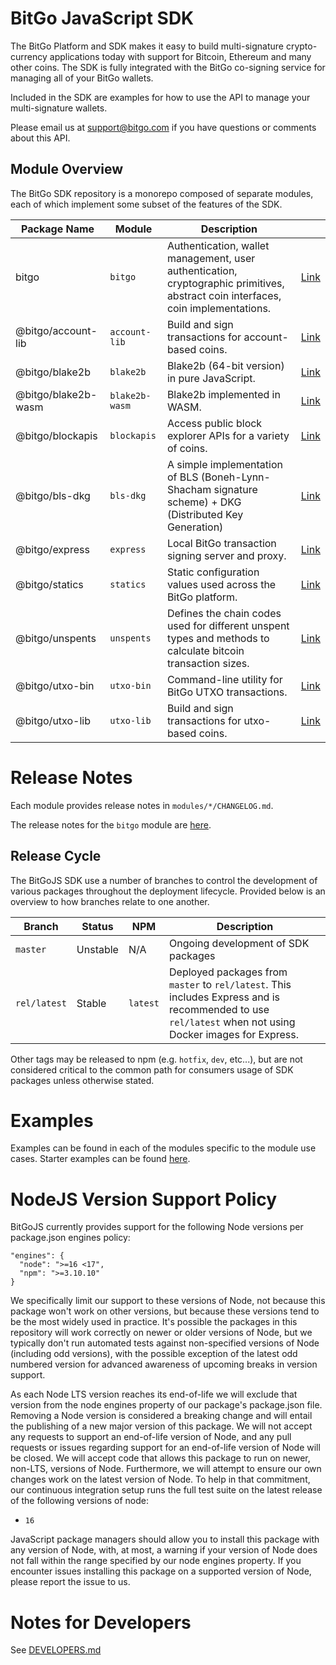 # BitGo JavaScript SDK

The BitGo Platform and SDK makes it easy to build multi-signature crypto-currency applications today with support for Bitcoin, Ethereum and many other coins.
The SDK is fully integrated with the BitGo co-signing service for managing all of your BitGo wallets.

Included in the SDK are examples for how to use the API to manage your multi-signature wallets.

Please email us at support@bitgo.com if you have questions or comments about this API.

## Module Overview

The BitGo SDK repository is a monorepo composed of separate modules, each of which implement some subset of the features of the SDK.

| Package Name        | Module         | Description                                                                                                                       |                                                                           |
| ------------------- | -------------- | --------------------------------------------------------------------------------------------------------------------------------- | ------------------------------------------------------------------------- |
| bitgo               | `bitgo`        | Authentication, wallet management, user authentication, cryptographic primitives, abstract coin interfaces, coin implementations. | [Link](https://github.com/BitGo/BitGoJS/tree/master/modules/bitgo)        |
| @bitgo/account-lib  | `account-lib`  | Build and sign transactions for account-based coins.                                                                              | [Link](https://github.com/BitGo/BitGoJS/tree/master/modules/account-lib)  |
| @bitgo/blake2b      | `blake2b`      | Blake2b (64-bit version) in pure JavaScript.                                                                                      | [Link](https://github.com/BitGo/BitGoJS/tree/master/modules/blake2b)      |
| @bitgo/blake2b-wasm | `blake2b-wasm` | Blake2b implemented in WASM.                                                                                                      | [Link](https://github.com/BitGo/BitGoJS/tree/master/modules/blake2b-wasm) |
| @bitgo/blockapis    | `blockapis`    | Access public block explorer APIs for a variety of coins.                                                                         | [Link](https://github.com/BitGo/BitGoJS/tree/master/modules/blockapis)    |
| @bitgo/bls-dkg      | `bls-dkg`      | A simple implementation of BLS (Boneh-Lynn-Shacham signature scheme) + DKG (Distributed Key Generation)                           | [Link](https://github.com/BitGo/BitGoJS/tree/master/modules/bls-dkg)      |
| @bitgo/express      | `express`      | Local BitGo transaction signing server and proxy.                                                                                 | [Link](https://github.com/BitGo/BitGoJS/tree/master/modules/express)      |
| @bitgo/statics      | `statics`      | Static configuration values used across the BitGo platform.                                                                       | [Link](https://github.com/BitGo/BitGoJS/tree/master/modules/statics)      |
| @bitgo/unspents     | `unspents`     | Defines the chain codes used for different unspent types and methods to calculate bitcoin transaction sizes.                      | [Link](https://github.com/BitGo/BitGoJS/tree/master/modules/unspents)     |
| @bitgo/utxo-bin     | `utxo-bin`     | Command-line utility for BitGo UTXO transactions.                                                                                 | [Link](https://github.com/BitGo/BitGoJS/tree/master/modules/utxo-bin)     |
| @bitgo/utxo-lib     | `utxo-lib`     | Build and sign transactions for utxo-based coins.                                                                                 | [Link](https://github.com/BitGo/BitGoJS/tree/master/modules/utxo-lib)     |

# Release Notes

Each module provides release notes in `modules/*/CHANGELOG.md`.

The release notes for the `bitgo` module are [here](https://github.com/BitGo/BitGoJS/blob/master/modules/bitgo/CHANGELOG.md).

## Release Cycle

The BitGoJS SDK use a number of branches to control the development of various packages throughout the deployment lifecycle. Provided below is an overview to how branches relate to one another.

| Branch       | Status   | NPM      | Description                                                                                                                                             |
| ------------ | -------- | -------- | ------------------------------------------------------------------------------------------------------------------------------------------------------- |
| `master`     | Unstable | N/A      | Ongoing development of SDK packages                                                                                                                     |
| `rel/latest` | Stable   | `latest` | Deployed packages from `master` to `rel/latest`. This includes Express and is recommended to use `rel/latest` when not using Docker images for Express. |

Other tags may be released to npm (e.g. `hotfix`, `dev`, etc...), but are not considered critical to the common path for consumers usage of SDK packages unless otherwise stated.

# Examples

Examples can be found in each of the modules specific to the module use cases. Starter examples can be found [here](https://github.com/BitGo/BitGoJS/tree/master/examples).

# NodeJS Version Support Policy

BitGoJS currently provides support for the following Node versions per package.json engines policy:

```
"engines": {
  "node": ">=16 <17",
  "npm": ">=3.10.10"
}
```

We specifically limit our support to these versions of Node, not because this package won't work on other versions, but because these versions tend to be the most widely used in practice. It's possible the packages in this repository will work correctly on newer or older versions of Node, but we typically don't run automated tests against non-specified versions of Node (including odd versions), with the possible exception of the latest odd numbered version for advanced awareness of upcoming breaks in version support.

As each Node LTS version reaches its end-of-life we will exclude that version from the node engines property of our package's package.json file. Removing a Node version is considered a breaking change and will entail the publishing of a new major version of this package. We will not accept any requests to support an end-of-life version of Node, and any pull requests or issues regarding support for an end-of-life version of Node will be closed. We will accept code that allows this package to run on newer, non-LTS, versions of Node. Furthermore, we will attempt to ensure our own changes work on the latest version of Node. To help in that commitment, our continuous integration setup runs the full test suite on the latest release of the following versions of node:

- `16`

JavaScript package managers should allow you to install this package with any version of Node, with, at most, a warning if your version of Node does not fall within the range specified by our node engines property. If you encounter issues installing this package on a supported version of Node, please report the issue to us.

# Notes for Developers

See [DEVELOPERS.md](https://github.com/BitGo/BitGoJS/blob/master/DEVELOPERS.md)
